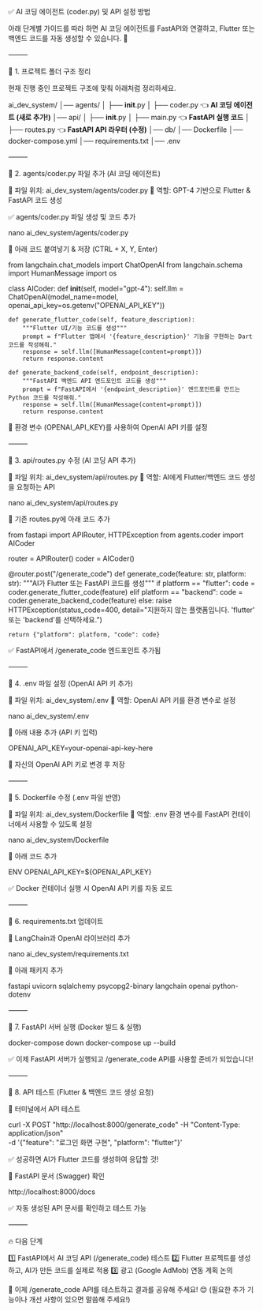 ✅ AI 코딩 에이전트 (coder.py) 및 API 설정 방법

아래 단계별 가이드를 따라 하면 AI 코딩 에이전트를 FastAPI와 연결하고, Flutter 또는 백엔드 코드를 자동 생성할 수 있습니다. 🚀

⸻

📌 1. 프로젝트 폴더 구조 정리

현재 진행 중인 프로젝트 구조에 맞춰 아래처럼 정리하세요.

ai_dev_system/
│── agents/
│   ├── __init__.py
│   ├── coder.py          👈 **AI 코딩 에이전트 (새로 추가!)**
│── api/
│   ├── __init__.py
│   ├── main.py          👈 **FastAPI 실행 코드**
│   ├── routes.py        👈 **FastAPI API 라우터 (수정)**
│── db/
│── Dockerfile
│── docker-compose.yml
│── requirements.txt
│── .env



⸻

📌 2. agents/coder.py 파일 추가 (AI 코딩 에이전트)

📌 파일 위치: ai_dev_system/agents/coder.py
📌 역할: GPT-4 기반으로 Flutter & FastAPI 코드 생성

✅ agents/coder.py 파일 생성 및 코드 추가

nano ai_dev_system/agents/coder.py

🔹 아래 코드 붙여넣기 & 저장 (CTRL + X, Y, Enter)

from langchain.chat_models import ChatOpenAI
from langchain.schema import HumanMessage
import os

class AICoder:
    def __init__(self, model="gpt-4"):
        self.llm = ChatOpenAI(model_name=model, openai_api_key=os.getenv("OPENAI_API_KEY"))

    def generate_flutter_code(self, feature_description):
        """Flutter UI/기능 코드를 생성"""
        prompt = f"Flutter 앱에서 '{feature_description}' 기능을 구현하는 Dart 코드를 작성해줘."
        response = self.llm([HumanMessage(content=prompt)])
        return response.content

    def generate_backend_code(self, endpoint_description):
        """FastAPI 백엔드 API 엔드포인트 코드를 생성"""
        prompt = f"FastAPI에서 '{endpoint_description}' 엔드포인트를 만드는 Python 코드를 작성해줘."
        response = self.llm([HumanMessage(content=prompt)])
        return response.content

📌 환경 변수 (OPENAI_API_KEY)를 사용하여 OpenAI API 키를 설정

⸻

📌 3. api/routes.py 수정 (AI 코딩 API 추가)

📌 파일 위치: ai_dev_system/api/routes.py
📌 역할: AI에게 Flutter/백엔드 코드 생성을 요청하는 API

nano ai_dev_system/api/routes.py

🔹 기존 routes.py에 아래 코드 추가

from fastapi import APIRouter, HTTPException
from agents.coder import AICoder

router = APIRouter()
coder = AICoder()

@router.post("/generate_code")
def generate_code(feature: str, platform: str):
    """AI가 Flutter 또는 FastAPI 코드를 생성"""
    if platform == "flutter":
        code = coder.generate_flutter_code(feature)
    elif platform == "backend":
        code = coder.generate_backend_code(feature)
    else:
        raise HTTPException(status_code=400, detail="지원하지 않는 플랫폼입니다. 'flutter' 또는 'backend'를 선택하세요.")
    
    return {"platform": platform, "code": code}

✅ FastAPI에서 /generate_code 엔드포인트 추가됨

⸻

📌 4. .env 파일 설정 (OpenAI API 키 추가)

📌 파일 위치: ai_dev_system/.env
📌 역할: OpenAI API 키를 환경 변수로 설정

nano ai_dev_system/.env

🔹 아래 내용 추가 (API 키 입력)

OPENAI_API_KEY=your-openai-api-key-here

📌 자신의 OpenAI API 키로 변경 후 저장

⸻

📌 5. Dockerfile 수정 (.env 파일 반영)

📌 파일 위치: ai_dev_system/Dockerfile
📌 역할: .env 환경 변수를 FastAPI 컨테이너에서 사용할 수 있도록 설정

nano ai_dev_system/Dockerfile

🔹 아래 코드 추가

ENV OPENAI_API_KEY=${OPENAI_API_KEY}

✅ Docker 컨테이너 실행 시 OpenAI API 키를 자동 로드

⸻

📌 6. requirements.txt 업데이트

📌 LangChain과 OpenAI 라이브러리 추가

nano ai_dev_system/requirements.txt

🔹 아래 패키지 추가

fastapi
uvicorn
sqlalchemy
psycopg2-binary
langchain
openai
python-dotenv



⸻

📌 7. FastAPI 서버 실행 (Docker 빌드 & 실행)

docker-compose down
docker-compose up --build

✅ 이제 FastAPI 서버가 실행되고 /generate_code API를 사용할 준비가 되었습니다!

⸻

📌 8. API 테스트 (Flutter & 백엔드 코드 생성 요청)

📌 터미널에서 API 테스트

curl -X POST "http://localhost:8000/generate_code" -H "Content-Type: application/json" \
     -d '{"feature": "로그인 화면 구현", "platform": "flutter"}'

✅ 성공하면 AI가 Flutter 코드를 생성하여 응답할 것!

📌 FastAPI 문서 (Swagger) 확인

http://localhost:8000/docs

✅ 자동 생성된 API 문서를 확인하고 테스트 가능

⸻

🔥 다음 단계

1️⃣ FastAPI에서 AI 코딩 API (/generate_code) 테스트
2️⃣ Flutter 프로젝트를 생성하고, AI가 만든 코드를 실제로 적용
3️⃣ 광고 (Google AdMob) 연동 계획 논의

🚀 이제 /generate_code API를 테스트하고 결과를 공유해 주세요! 😊
(필요한 추가 기능이나 개선 사항이 있으면 말씀해 주세요!)
